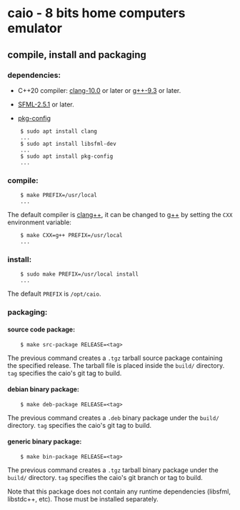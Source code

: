 # caio - 8 bits home computers emulator

## compile, install and packaging

### dependencies:

* C++20 compiler: [clang-10.0](https://clang.llvm.org) or later or
  [g++-9.3](https://en.wikipedia.org/wiki/GNU_Compiler_Collection) or later.

* [SFML-2.5.1](https://www.sfml-dev.org) or later.

* [pkg-config](https://www.freedesktop.org/wiki/Software/pkg-config)


```
    $ sudo apt install clang
    ...
    $ sudo apt install libsfml-dev
    ...
    $ sudo apt install pkg-config
    ...
```

### compile:

```
    $ make PREFIX=/usr/local
    ...
```

The default compiler is [clang++](https://clang.llvm.org), it can be changed
to [g++](https://en.wikipedia.org/wiki/GNU_Compiler_Collection) by setting the
`CXX` environment variable:

```
    $ make CXX=g++ PREFIX=/usr/local
    ...
```

### install:

```
    $ sudo make PREFIX=/usr/local install
    ...
```

The default `PREFIX` is `/opt/caio`.

### packaging:

#### source code package:

```
    $ make src-package RELEASE=<tag>
```

The previous command creates a `.tgz` tarball source package containing the
specified release. The tarball file is placed inside the `build/` directory.
`tag` specifies the caio's git tag to build.

#### debian binary package:

```
    $ make deb-package RELEASE=<tag>
```

The previous command creates a `.deb` binary package under the `build/`
directory. `tag` specifies the caio's git tag to build.

#### generic binary package:

```
    $ make bin-package RELEASE=<tag>
```

The previous command creates a `.tgz` tarball binary package under the
`build/` directory. `tag` specifies the caio's git branch or tag to build.

Note that this package does not contain any runtime dependencies
(libsfml, libstdc++, etc). Those must be installed separately.
